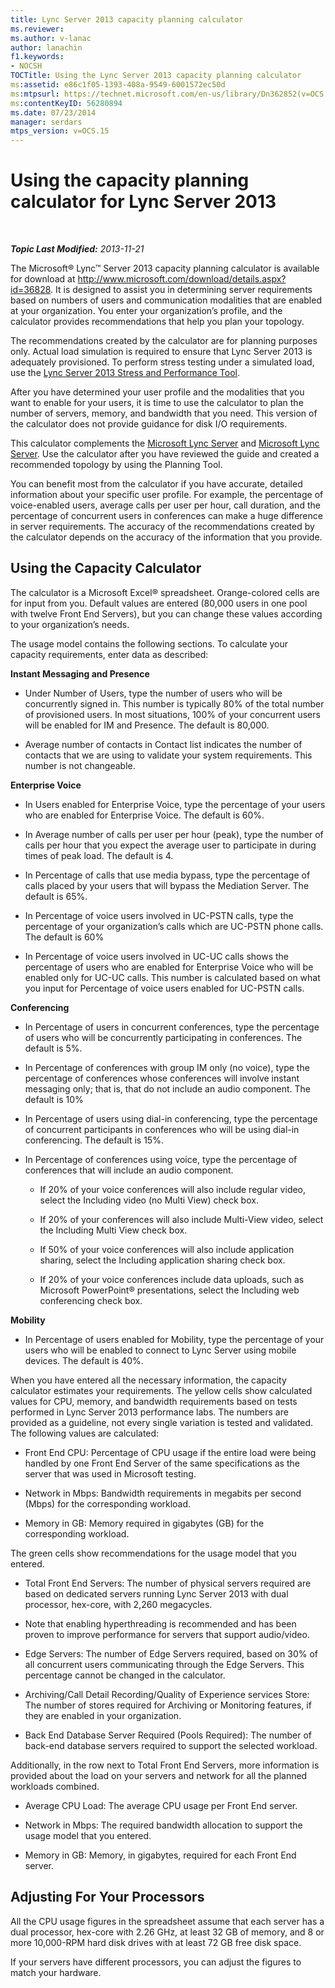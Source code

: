 ```yaml
---
title: Lync Server 2013 capacity planning calculator
ms.reviewer: 
ms.author: v-lanac
author: lanachin
f1.keywords:
- NOCSH
TOCTitle: Using the Lync Server 2013 capacity planning calculator
ms:assetid: e86c1f05-1393-408a-9549-6001572ec50d
ms:mtpsurl: https://technet.microsoft.com/en-us/library/Dn362852(v=OCS.15)
ms:contentKeyID: 56280894
ms.date: 07/23/2014
manager: serdars
mtps_version: v=OCS.15
---
```


<div data-xmlns="http://www.w3.org/1999/xhtml">

<div class="topic" data-xmlns="http://www.w3.org/1999/xhtml" data-msxsl="urn:schemas-microsoft-com:xslt" data-cs="http://msdn.microsoft.com/">

<div data-asp="http://msdn2.microsoft.com/asp">

# Using the capacity planning calculator for Lync Server 2013

</div>

<div id="mainSection">

<div id="mainBody">

<span> </span>

_**Topic Last Modified:** 2013-11-21_

The Microsoft® Lync™ Server 2013 capacity planning calculator is available for download at <http://www.microsoft.com/download/details.aspx?id=36828>. It is designed to assist you in determining server requirements based on numbers of users and communication modalities that are enabled at your organization. You enter your organization’s profile, and the calculator provides recommendations that help you plan your topology.

The recommendations created by the calculator are for planning purposes only. Actual load simulation is required to ensure that Lync Server 2013 is adequately provisioned. To perform stress testing under a simulated load, use the [Lync Server 2013 Stress and Performance Tool](https://go.microsoft.com/fwlink/?linkid=282724).

After you have determined your user profile and the modalities that you want to enable for your users, it is time to use the calculator to plan the number of servers, memory, and bandwidth that you need. This version of the calculator does not provide guidance for disk I/O requirements.

This calculator complements the [Microsoft Lync Server](https://go.microsoft.com/fwlink/?linkid=282725) and [Microsoft Lync Server](lync-server-2013-planning.md). Use the calculator after you have reviewed the guide and created a recommended topology by using the Planning Tool.

You can benefit most from the calculator if you have accurate, detailed information about your specific user profile. For example, the percentage of voice-enabled users, average calls per user per hour, call duration, and the percentage of concurrent users in conferences can make a huge difference in server requirements. The accuracy of the recommendations created by the calculator depends on the accuracy of the information that you provide.

<div>

## Using the Capacity Calculator

The calculator is a Microsoft Excel® spreadsheet. Orange-colored cells are for input from you. Default values are entered (80,000 users in one pool with twelve Front End Servers), but you can change these values according to your organization’s needs.

The usage model contains the following sections. To calculate your capacity requirements, enter data as described:

**Instant Messaging and Presence**

  - Under Number of Users, type the number of users who will be concurrently signed in. This number is typically 80% of the total number of provisioned users. In most situations, 100% of your concurrent users will be enabled for IM and Presence. The default is 80,000.

  - Average number of contacts in Contact list indicates the number of contacts that we are using to validate your system requirements. This number is not changeable.

**Enterprise Voice**

  - In Users enabled for Enterprise Voice, type the percentage of your users who are enabled for Enterprise Voice. The default is 60%.

  - In Average number of calls per user per hour (peak), type the number of calls per hour that you expect the average user to participate in during times of peak load. The default is 4.

  - In Percentage of calls that use media bypass, type the percentage of calls placed by your users that will bypass the Mediation Server. The default is 65%.

  - In Percentage of voice users involved in UC-PSTN calls, type the percentage of your organization’s calls which are UC-PSTN phone calls. The default is 60%

  - In Percentage of voice users involved in UC-UC calls shows the percentage of users who are enabled for Enterprise Voice who will be enabled only for UC-UC calls. This number is calculated based on what you input for Percentage of voice users enabled for UC-PSTN calls.

**Conferencing**

  - In Percentage of users in concurrent conferences, type the percentage of users who will be concurrently participating in conferences. The default is 5%.

  - In Percentage of conferences with group IM only (no voice), type the percentage of conferences whose conferences will involve instant messaging only; that is, that do not include an audio component. The default is 10%

  - In Percentage of users using dial-in conferencing, type the percentage of concurrent participants in conferences who will be using dial-in conferencing. The default is 15%.

  - In Percentage of conferences using voice, type the percentage of conferences that will include an audio component.
    
      - If 20% of your voice conferences will also include regular video, select the Including video (no Multi View) check box.
    
      - If 20% of your conferences will also include Multi-View video, select the Including Multi View check box.
    
      - If 50% of your voice conferences will also include application sharing, select the Including application sharing check box.
    
      - If 20% of your voice conferences include data uploads, such as Microsoft PowerPoint® presentations, select the Including web conferencing check box.

**Mobility**

  - In Percentage of users enabled for Mobility, type the percentage of your users who will be enabled to connect to Lync Server using mobile devices. The default is 40%.

When you have entered all the necessary information, the capacity calculator estimates your requirements. The yellow cells show calculated values for CPU, memory, and bandwidth requirements based on tests performed in Lync Server 2013 performance labs. The numbers are provided as a guideline, not every single variation is tested and validated. The following values are calculated:

  - Front End CPU: Percentage of CPU usage if the entire load were being handled by one Front End Server of the same specifications as the server that was used in Microsoft testing.

  - Network in Mbps: Bandwidth requirements in megabits per second (Mbps) for the corresponding workload.

  - Memory in GB: Memory required in gigabytes (GB) for the corresponding workload.

The green cells show recommendations for the usage model that you entered.

  - Total Front End Servers: The number of physical servers required are based on dedicated servers running Lync Server 2013 with dual processor, hex-core, with 2,260 megacycles.

  - Note that enabling hyperthreading is recommended and has been proven to improve performance for servers that support audio/video.

  - Edge Servers: The number of Edge Servers required, based on 30% of all concurrent users communicating through the Edge Servers. This percentage cannot be changed in the calculator.

  - Archiving/Call Detail Recording/Quality of Experience services Store: The number of stores required for Archiving or Monitoring features, if they are enabled in your organization.

  - Back End Database Server Required (Pools Required): The number of back-end database servers required to support the selected workload.

Additionally, in the row next to Total Front End Servers, more information is provided about the load on your servers and network for all the planned workloads combined.

  - Average CPU Load: The average CPU usage per Front End server.

  - Network in Mbps: The required bandwidth allocation to support the usage model that you entered.

  - Memory in GB: Memory, in gigabytes, required for each Front End server.

</div>

<div>

## Adjusting For Your Processors

All the CPU usage figures in the spreadsheet assume that each server has a dual processor, hex-core with 2.26 GHz, at least 32 GB of memory, and 8 or more 10,000-RPM hard disk drives with at least 72 GB free disk space.

If your servers have different processors, you can adjust the figures to match your hardware.

</div>

</div>

<span> </span>

</div>

</div>

</div>

